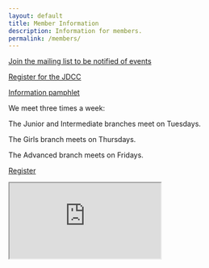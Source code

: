 ```yaml
---
layout: default
title: Member Information
description: Information for members.
permalink: /members/
---
```


[Join the mailing list to be notified of events](https://groups.google.com/d/forum/mcpt-2017-2018)

[Register for the JDCC](/jdcc/)

[Information pamphlet](/info-night/)

We meet three times a week:

The Junior and Intermediate branches meet on Tuesdays.

The Girls branch meets on Thursdays.

The Advanced branch meets on Fridays.

[Register](/register/)

<iframe title="Calendar" src="https://calendar.google.com/calendar/embed?src=qm1lonultf52u3schnqng47h88%40group.calendar.google.com&ctz=America/Toronto" scrolling="no"></iframe>

